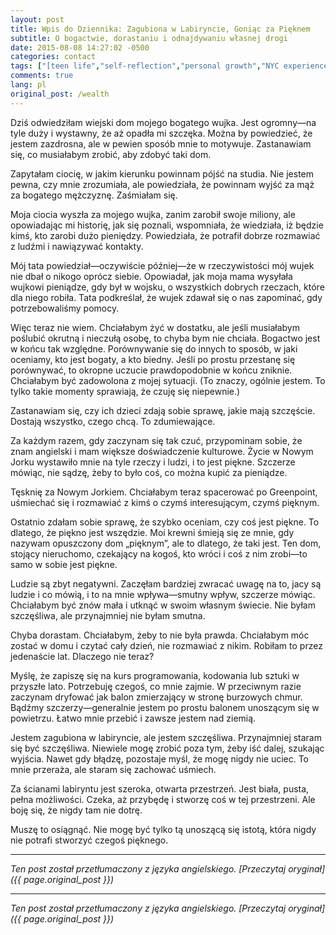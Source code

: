 ```yaml
---
layout: post
title: Wpis do Dziennika: Zagubiona w Labiryncie, Goniąc za Pięknem
subtitle: O bogactwie, dorastaniu i odnajdywaniu własnej drogi
date: 2015-08-08 14:27:02 -0500
categories: contact
tags: ["[teen life","self-reflection","personal growth","NYC experiences","family dynamics","ambition","envy","finding beauty","journaling","teenage perspective","growing up","introspection","life lessons","creative expression]"]
comments: true
lang: pl
original_post: /wealth
---
```




Dziś odwiedziłam wiejski dom mojego bogatego wujka. Jest ogromny—na tyle duży i wystawny, że aż opadła mi szczęka. Można by powiedzieć, że jestem zazdrosna, ale w pewien sposób mnie to motywuje. Zastanawiam się, co musiałabym zrobić, aby zdobyć taki dom.

Zapytałam ciocię, w jakim kierunku powinnam pójść na studia. Nie jestem pewna, czy mnie zrozumiała, ale powiedziała, że powinnam wyjść za mąż za bogatego mężczyznę. Zaśmiałam się.<!-- more -->

Moja ciocia wyszła za mojego wujka, zanim zarobił swoje miliony, ale opowiadając mi historię, jak się poznali, wspomniała, że wiedziała, iż będzie kimś, kto zarobi dużo pieniędzy. Powiedziała, że potrafił dobrze rozmawiać z ludźmi i nawiązywać kontakty.

Mój tata powiedział—oczywiście później—że w rzeczywistości mój wujek nie dbał o nikogo oprócz siebie. Opowiadał, jak moja mama wysyłała wujkowi pieniądze, gdy był w wojsku, o wszystkich dobrych rzeczach, które dla niego robiła. Tata podkreślał, że wujek zdawał się o nas zapominać, gdy potrzebowaliśmy pomocy.

Więc teraz nie wiem. Chciałabym żyć w dostatku, ale jeśli musiałabym poślubić okrutną i nieczułą osobę, to chyba bym nie chciała. Bogactwo jest w końcu tak względne. Porównywanie się do innych to sposób, w jaki oceniamy, kto jest bogaty, a kto biedny. Jeśli po prostu przestanę się porównywać, to okropne uczucie prawdopodobnie w końcu zniknie. Chciałabym być zadowolona z mojej sytuacji. (To znaczy, ogólnie jestem. To tylko takie momenty sprawiają, że czuję się niepewnie.)

Zastanawiam się, czy ich dzieci zdają sobie sprawę, jakie mają szczęście. Dostają wszystko, czego chcą. To zdumiewające.

Za każdym razem, gdy zaczynam się tak czuć, przypominam sobie, że znam angielski i mam większe doświadczenie kulturowe. Życie w Nowym Jorku wystawiło mnie na tyle rzeczy i ludzi, i to jest piękne. Szczerze mówiąc, nie sądzę, żeby to było coś, co można kupić za pieniądze.

Tęsknię za Nowym Jorkiem. Chciałabym teraz spacerować po Greenpoint, uśmiechać się i rozmawiać z kimś o czymś interesującym, czymś pięknym.

Ostatnio zdałam sobie sprawę, że szybko oceniam, czy coś jest piękne. To dlatego, że piękno jest wszędzie. Moi krewni śmieją się ze mnie, gdy nazywam opuszczony dom „pięknym”, ale to dlatego, że taki jest. Ten dom, stojący nieruchomo, czekający na kogoś, kto wróci i coś z nim zrobi—to samo w sobie jest piękne.

Ludzie są zbyt negatywni. Zaczęłam bardziej zwracać uwagę na to, jacy są ludzie i co mówią, i to na mnie wpływa—smutny wpływ, szczerze mówiąc. Chciałabym być znów mała i utknąć w swoim własnym świecie. Nie byłam szczęśliwa, ale przynajmniej nie byłam smutna.

Chyba dorastam. Chciałabym, żeby to nie była prawda. Chciałabym móc zostać w domu i czytać cały dzień, nie rozmawiać z nikim. Robiłam to przez jedenaście lat. Dlaczego nie teraz?

Myślę, że zapiszę się na kurs programowania, kodowania lub sztuki w przyszłe lato. Potrzebuję czegoś, co mnie zajmie. W przeciwnym razie zaczynam dryfować jak balon zmierzający w stronę burzowych chmur. Bądźmy szczerzy—generalnie jestem po prostu balonem unoszącym się w powietrzu. Łatwo mnie przebić i zawsze jestem nad ziemią.

Jestem zagubiona w labiryncie, ale jestem szczęśliwa. Przynajmniej staram się być szczęśliwa. Niewiele mogę zrobić poza tym, żeby iść dalej, szukając wyjścia. Nawet gdy błądzę, pozostaje myśl, że mogę nigdy nie uciec. To mnie przeraża, ale staram się zachować uśmiech.

Za ścianami labiryntu jest szeroka, otwarta przestrzeń. Jest biała, pusta, pełna możliwości. Czeka, aż przybędę i stworzę coś w tej przestrzeni. Ale boję się, że nigdy tam nie dotrę.

Muszę to osiągnąć. Nie mogę być tylko tą unoszącą się istotą, która nigdy nie potrafi stworzyć czegoś pięknego.

---

*Ten post został przetłumaczony z języka angielskiego. [Przeczytaj oryginał]({{ page.original_post }})*

---

*Ten post został przetłumaczony z języka angielskiego. [Przeczytaj oryginał]({{ page.original_post }})*